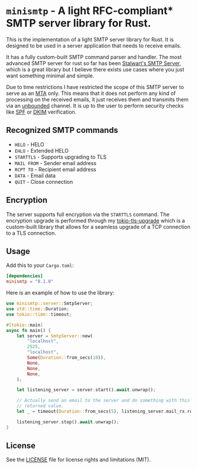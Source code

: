 # `minismtp` - A light RFC-compliant* SMTP server library for Rust.

This is the implementation of a light SMTP server library for Rust. It is designed to be used in a server application that needs to receive emails.

It has a fully custom-built SMTP command parser and handler. The most advanced SMTP server for rust so far has been [Stalwart's SMTP Server](https://github.com/stalwartlabs/smtp-server), which is a great library but I believe there exists use cases where you just want something minimal and simple.

Due to time restrictions I have restricted the scope of this SMTP server to serve as an [MTA](https://en.wikipedia.org/wiki/Message_transfer_agent) only. This means that it does not perform any kind of processing on the received emails, it just receives them and transmits them via an [unbounded](https://docs.rs/async-std/latest/async_std/channel/fn.unbounded.html) channel. It is up to the user to perform security checks like [SPF](https://en.wikipedia.org/wiki/Sender_Policy_Framework) or [DKIM](https://en.wikipedia.org/wiki/DomainKeys_Identified_Mail) verification.

## Recognized SMTP commands
- `HELO` - HELO
- `EHLO` - Extended HELO
- `STARTTLS` - Supports upgrading to TLS
- `MAIL FROM` - Sender email address
- `RCPT TO` - Recipient email address
- `DATA` - Email data
- `QUIT` - Close connection

## Encryption
The server supports full encryption via the `STARTTLS` command. The encryption upgrade is performed through my [tokio-tls-upgrade](https://crates.io/crates/tokio-tls-upgrade) which is a custom-built library that allows for a seamless upgrade of a TCP connection to a TLS connection.

## Usage

Add this to your `Cargo.toml`:

```toml
[dependencies]
minismtp = "0.1.0"
```

Here is an example of how to use the library:

```rust
use minismtp::server::SmtpServer;
use std::time::Duration;
use tokio::time::timeout;

#[tokio::main]
async fn main() {
    let server = SmtpServer::new(
        "localhost",
        2525,
        "localhost",
        Some(Duration::from_secs(10)),
        None,
        None,
        None,
    );

    let listening_server = server.start().await.unwrap();

    // Actually send an email to the server and do something with this
    // returned value.
    let _ = timeout(Duration::from_secs(5), listening_server.mail_rx.recv()).await;

    listening_server.stop().await.unwrap();
}
```

## License

See the [LICENSE](LICENSE) file for license rights and limitations (MIT).